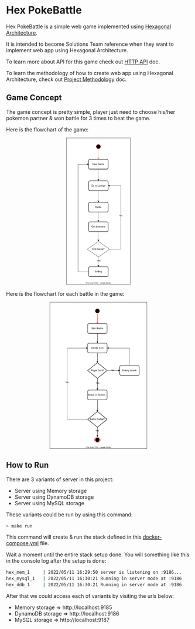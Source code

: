 # Hex PokeBattle

Hex PokeBattle is a simple web game implemented using [Hexagonal Architecture](./docs/hex_arch.md).

It is intended to become Solutions Team reference when they want to implement web app using Hexagonal Architecture.

To learn more about API for this game check out [HTTP API](./docs/http_api.md) doc.

To learn the methodology of how to create web app using Hexagonal Architecture, check out [Project Methodology](./docs/project_method.md) doc.

## Game Concept

The game concept is pretty simple, player just need to choose his/her pokemon partner & won battle for 3 times to beat the game.

Here is the flowchart of the game:

<p align="center">
    <img src="./docs/game_flow.svg" alt="Game Flow" height="400" />
</p>

Here is the flowchart for each battle in the game:

<p align="center">
    <img src="./docs/battle_flow.svg" alt="Battle Flow" height="400" />
</p>

## How to Run

There are 3 variants of server in this project:

- Server using Memory storage
- Server using DynamoDB storage
- Server using MySQL storage

These variants could be run by using this command:

```bash
> make run
```

This command will create & run the stack defined in this [docker-compose.yml](./docker-compose.yml) file. 

Wait a moment until the entire stack setup done. You will something like this in the console log after the setup is done:

```bash
hex_mem_1     | 2022/05/11 16:29:50 server is listening on :9186...
hex_mysql_1   | 2022/05/11 16:30:21 Running in server mode at :9186
hex_ddb_1     | 2022/05/11 16:30:21 Running in server mode at :9186
```

After that we could access each of variants by visiting the urls below:

- Memory storage => http://localhost:9185
- DynamoDB storage => http://localhost:9186
- MySQL storage => http://localhost:9187